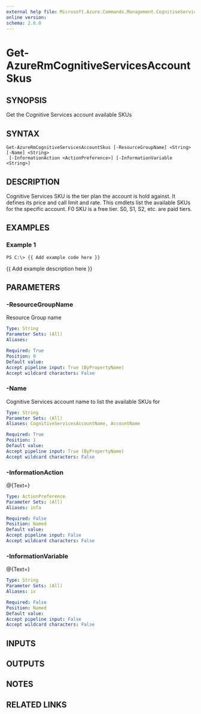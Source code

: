 ```yaml
---
external help file: Microsoft.Azure.Commands.Management.CognitiveServices.dll-Help.xml
online version: 
schema: 2.0.0
---
```


# Get-AzureRmCognitiveServicesAccountSkus
## SYNOPSIS
Get the Cognitive Services account available SKUs

## SYNTAX

```
Get-AzureRmCognitiveServicesAccountSkus [-ResourceGroupName] <String> [-Name] <String>
 [-InformationAction <ActionPreference>] [-InformationVariable <String>]
```

## DESCRIPTION
Cognitive Services SKU is the tier plan the account is hold against.
It defines its price and call limit and rate.
This cmdlets list the available SKUs for the specific account.
F0 SKU is a free tier.
S0, S1, S2, etc.
are paid tiers.

## EXAMPLES

### Example 1
```
PS C:\> {{ Add example code here }}
```

{{ Add example description here }}

## PARAMETERS

### -ResourceGroupName
Resource Group name

```yaml
Type: String
Parameter Sets: (All)
Aliases: 

Required: True
Position: 0
Default value: 
Accept pipeline input: True (ByPropertyName)
Accept wildcard characters: False
```

### -Name
Cognitive Services account name to list the available SKUs for

```yaml
Type: String
Parameter Sets: (All)
Aliases: CognitiveServicesAccountName, AccountName

Required: True
Position: 1
Default value: 
Accept pipeline input: True (ByPropertyName)
Accept wildcard characters: False
```

### -InformationAction
@{Text=}

```yaml
Type: ActionPreference
Parameter Sets: (All)
Aliases: infa

Required: False
Position: Named
Default value: 
Accept pipeline input: False
Accept wildcard characters: False
```

### -InformationVariable
@{Text=}

```yaml
Type: String
Parameter Sets: (All)
Aliases: iv

Required: False
Position: Named
Default value: 
Accept pipeline input: False
Accept wildcard characters: False
```

## INPUTS

## OUTPUTS

## NOTES

## RELATED LINKS

